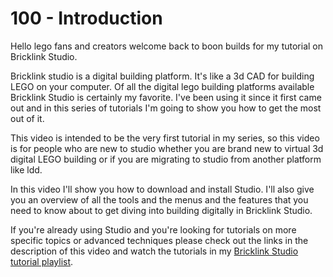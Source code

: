 # 100 - Introduction

Hello lego fans and creators welcome back to boon builds for my tutorial on Bricklink Studio.

Bricklink studio is a digital building platform. It's like a 3d CAD for building LEGO on your computer. Of all the digital lego building platforms available Bricklink Studio is certainly my favorite. I've been using it since it first came out and in this series of tutorials I'm going to show you how to get the most out of it. 

This video is intended to be the very first tutorial in my series, so this video is for people who are new to studio whether you are brand new to virtual 3d digital LEGO building or if you are migrating to studio from another platform like ldd. 

In this video I'll show you how to download and install Studio. I'll also give you an overview of all the tools and the menus and the features that you need to know about to get diving into building digitally in Bricklink Studio. 

If you're already using Studio and you're looking for tutorials on more specific topics or advanced techniques please check out the links in the description of this video and watch the tutorials in my [Bricklink Studio tutorial playlist](https://www.youtube.com/playlist?list=PLJLUP5dbMVzwfEPjK_4WIas_hiW9xIbCi).
